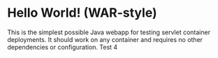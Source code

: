 Hello World! (WAR-style)
===============

This is the simplest possible Java webapp for testing servlet container deployments.  It should work on any container and requires no other dependencies or configuration.
Test 4
